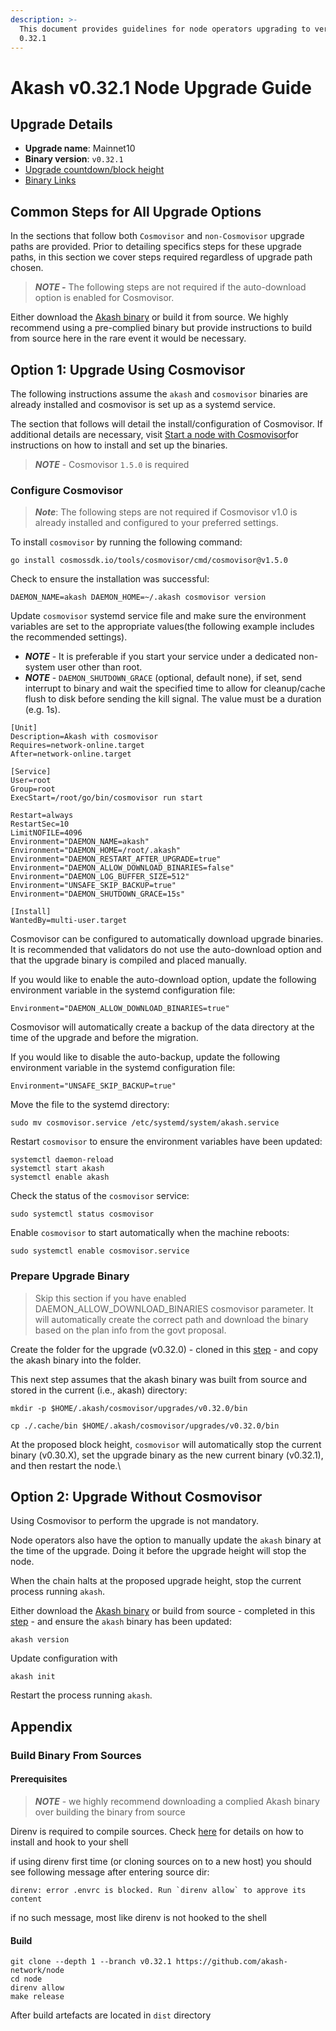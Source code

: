 ```yaml
---
description: >-
  This document provides guidelines for node operators upgrading to version
  0.32.1
---
```


# Akash v0.32.1 Node Upgrade Guide

## Upgrade Details

* **Upgrade name**: Mainnet10
* **Binary version**: `v0.32.1`
* [Upgrade countdown/block height](https://www.mintscan.io/akash/block/15414427)
* [Binary Links](https://github.com/akash-network/node/releases/tag/v0.32.1)

## Common Steps for All Upgrade Options

In the sections that follow both `Cosmovisor` and `non-Cosmovisor` upgrade paths are provided. Prior to detailing specifics steps for these upgrade paths, in this section we cover steps required regardless of upgrade path chosen.

> _**NOTE -**_ The following steps are not required if the auto-download option is enabled for Cosmovisor.

Either download the [Akash binary](https://github.com/akash-network/node/releases/tag/v0.32.1) or build it from source. We highly recommend using a pre-complied binary but provide instructions to build from source here in the rare event it would be necessary.

## Option 1: Upgrade Using Cosmovisor

The following instructions assume the `akash` and `cosmovisor` binaries are already installed and cosmovisor is set up as a systemd service.

The section that follows will detail the install/configuration of Cosmovisor. If additional details are necessary, visit [Start a node with Cosmovisor](https://github.com/akash-network/docs/blob/anil/v3-instructions/guides/node/cosmovisor.md)for instructions on how to install and set up the binaries.

> _**NOTE**_ - Cosmovisor `1.5.0` is required

### Configure Cosmovisor

> _**Note**_: The following steps are not required if Cosmovisor v1.0 is already installed and configured to your preferred settings.

To install `cosmovisor` by running the following command:

```
go install cosmossdk.io/tools/cosmovisor/cmd/cosmovisor@v1.5.0
```

Check to ensure the installation was successful:

```
DAEMON_NAME=akash DAEMON_HOME=~/.akash cosmovisor version
```

Update `cosmovisor` systemd service file and make sure the environment variables are set to the appropriate values(the following example includes the recommended settings).

* _**NOTE**_ - It is preferable if you start your service under a dedicated non-system user other than root.
* _**NOTE**_ - `DAEMON_SHUTDOWN_GRACE` (optional, default none), if set, send interrupt to binary and wait the specified time to allow for cleanup/cache flush to disk before sending the kill signal. The value must be a duration (e.g. 1s).

```
[Unit]
Description=Akash with cosmovisor
Requires=network-online.target
After=network-online.target

[Service]
User=root
Group=root
ExecStart=/root/go/bin/cosmovisor run start

Restart=always
RestartSec=10
LimitNOFILE=4096
Environment="DAEMON_NAME=akash"
Environment="DAEMON_HOME=/root/.akash"
Environment="DAEMON_RESTART_AFTER_UPGRADE=true"
Environment="DAEMON_ALLOW_DOWNLOAD_BINARIES=false"
Environment="DAEMON_LOG_BUFFER_SIZE=512"
Environment="UNSAFE_SKIP_BACKUP=true"
Environment="DAEMON_SHUTDOWN_GRACE=15s"

[Install]
WantedBy=multi-user.target
```

Cosmovisor can be configured to automatically download upgrade binaries. It is recommended that validators do not use the auto-download option and that the upgrade binary is compiled and placed manually.

If you would like to enable the auto-download option, update the following environment variable in the systemd configuration file:

```
Environment="DAEMON_ALLOW_DOWNLOAD_BINARIES=true"
```

Cosmovisor will automatically create a backup of the data directory at the time of the upgrade and before the migration.

If you would like to disable the auto-backup, update the following environment variable in the systemd configuration file:

```
Environment="UNSAFE_SKIP_BACKUP=true"
```

Move the file to the systemd directory:

```
sudo mv cosmovisor.service /etc/systemd/system/akash.service
```

Restart `cosmovisor` to ensure the environment variables have been updated:

```
systemctl daemon-reload
systemctl start akash
systemctl enable akash
```

Check the status of the `cosmovisor` service:

```
sudo systemctl status cosmovisor
```

Enable `cosmovisor` to start automatically when the machine reboots:

```
sudo systemctl enable cosmovisor.service
```

### Prepare Upgrade Binary

> Skip this section if you have enabled DAEMON\_ALLOW\_DOWNLOAD\_BINARIES cosmovisor parameter. It will automatically create the correct path and download the binary based on the plan info from the govt proposal.

Create the folder for the upgrade (v0.32.0) - cloned in this [step](v0.32.0-upgrade-docs.md#common-steps-for-all-upgrade-options) - and copy the akash binary into the folder.

This next step assumes that the akash binary was built from source and stored in the current (i.e., akash) directory:

```
mkdir -p $HOME/.akash/cosmovisor/upgrades/v0.32.0/bin

cp ./.cache/bin $HOME/.akash/cosmovisor/upgrades/v0.32.0/bin
```

At the proposed block height, `cosmovisor` will automatically stop the current binary (v0.30.X), set the upgrade binary as the new current binary (v0.32.1), and then restart the node.\\

## Option 2: Upgrade Without Cosmovisor

Using Cosmovisor to perform the upgrade is not mandatory.

Node operators also have the option to manually update the `akash` binary at the time of the upgrade. Doing it before the upgrade height will stop the node.

When the chain halts at the proposed upgrade height, stop the current process running `akash`.

Either download the [Akash binary](https://github.com/akash-network/node/releases/tag/v0.30.0) or build from source - completed in this [step](v0.32.0-upgrade-docs.md#common-steps-for-all-upgrade-options) - and ensure the `akash` binary has been updated:

```
akash version
```

Update configuration with

```
akash init
```

Restart the process running `akash`.

## Appendix

### Build Binary From Sources

#### Prerequisites

> _**NOTE**_ - we highly recommend downloading a complied Akash binary over building the binary from source

Direnv is required to compile sources. Check [here](https://direnv.net) for details on how to install and hook to your shell

if using direnv first time (or cloning sources on to a new host) you should see following message after entering source dir:

```shell
direnv: error .envrc is blocked. Run `direnv allow` to approve its content
```

if no such message, most like direnv is not hooked to the shell

#### Build

```shell
git clone --depth 1 --branch v0.32.1 https://github.com/akash-network/node
cd node
direnv allow
make release
```

After build artefacts are located in `dist` directory
